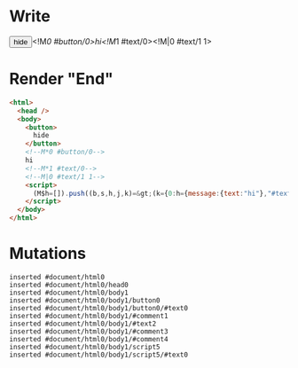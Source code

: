 # Write
  <button>hide</button><!M*0 #button/0>hi<!M*1 #text/0><!M|0 #text/1 1><script>(M$h=[]).push((b,s,h,j,k)=>(k={0:h={message:{text:"hi"},"#text/1(":b("packages/translator-tags/src/__tests__/fixtures/basic-execution-order/template.marko_1_renderer"),"#text/1!":j={}},1:j},j._=h,k),[0,"packages/translator-tags/src/__tests__/fixtures/basic-execution-order/template.marko_0",])</script>


# Render "End"
```html
<html>
  <head />
  <body>
    <button>
      hide
    </button>
    <!--M*0 #button/0-->
    hi
    <!--M*1 #text/0-->
    <!--M|0 #text/1 1-->
    <script>
      (M$h=[]).push((b,s,h,j,k)=&gt;(k={0:h={message:{text:"hi"},"#text/1(":b("packages/translator-tags/src/__tests__/fixtures/basic-execution-order/template.marko_1_renderer"),"#text/1!":j={}},1:j},j._=h,k),[0,"packages/translator-tags/src/__tests__/fixtures/basic-execution-order/template.marko_0",])
    </script>
  </body>
</html>
```

# Mutations
```
inserted #document/html0
inserted #document/html0/head0
inserted #document/html0/body1
inserted #document/html0/body1/button0
inserted #document/html0/body1/button0/#text0
inserted #document/html0/body1/#comment1
inserted #document/html0/body1/#text2
inserted #document/html0/body1/#comment3
inserted #document/html0/body1/#comment4
inserted #document/html0/body1/script5
inserted #document/html0/body1/script5/#text0
```